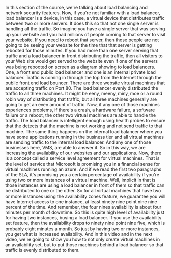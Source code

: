 In this section of the course, we're talking about load balancing and network security features.
Now, if you're not familiar with a load balancer, load balancer is a device, in this case, a virtual
device that distributes traffic between two or more servers.
It does this so that not one single server is handling all the traffic.
So imagine you have a single server that was serving up your website and you had millions of people
coming to that server to visit your website.
If you need to reboot that server, then those people are not going to be seeing your website for the
time that that server is getting rebooted for those minutes.
If you had more than one server serving that traffic and a load balancer in front distributing the traffic,
then all visitors to your Web site would get served to the website even if one of the servers was being
rebooted on screen as a diagram showing to load balancers.
One, a front end public load balancer and one is an internal private load balancer.
Traffic is coming in through the top from the Internet through the public front end load bouncer.
There are three website virtual machines that are accepting traffic on Port 80.
The load balancer evenly distributed the traffic to all three machines.
It might be eeny, meeny, miny, moe or a round robin way of distributing that traffic, but all three
machines generally are going to get an even amount of traffic.
Now, if any one of those machines experiences problems, if there's a crash, a hardware failure,
a software failure or a reboot, the other two virtual machines are able to handle the traffic.
The load balancer is intelligent enough using health probes to ensure that the detects that the machine
is not working and not send traffic to that machine.
The same thing happens on the internal load balancer where you have some applications running in the
business tier and all virtual machines are sending traffic to the internal load balancer.
And any one of those businesses here, VMS, are able to answer it.
So in this way, we are increasing the availability of our websites and our applications.
Now, there is a concept called a service level agreement for virtual machines.
That is the level of service that Microsoft is promising you in a financial sense for virtual machines
running an azure.
And if we read the first two paragraphs of the SLA, it's promising you a certain percentage of availability
if you're using two or more instances of a virtual machine.
Well, implicit in that is those instances are using a load balancer in front of them so that traffic
can be distributed to one or the other.
So for all virtual machines that have two or more instances using the availability zones feature, we
guarantee you will have Internet access to one instance, at least ninety nine point nine nine percent
of the time.
And remember, the four nines availability is about four minutes per month of downtime.
So this is quite high level of availability just for having two instances, buying a load balancer.
If you use the availability set feature, then the availability drops to ninety nine point nine five,
which is probably eight minutes a month.
So just by having two or more instances, you get what is increased availability.
And in this video and in the next video, we're going to show you how to not only create virtual machines
in an availability set, but to put those machines behind a load balancer so that traffic is evenly
distributed to them.
